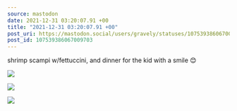 ```yaml
---
source: mastodon
date: 2021-12-31 03:20:07.91 +00
title: "2021-12-31 03:20:07.91 +00"
post_uri: https://mastodon.social/users/gravely/statuses/107539386067009703
post_id: 107539386067009703
---
```

shrimp scampi w/fettuccini, and dinner for the kid with a smile 😊


![](/images/107539385747518656.jpg)

![](/images/107539385878703536.jpg)

![](/images/107539386013730715.jpg)

